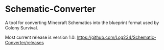 # Schematic-Converter

A tool for converting Minecraft Schematics into the blueprint format used by Colony Survival.

Most current release is version 1.0: https://github.com/Log234/Schematic-Converter/releases
